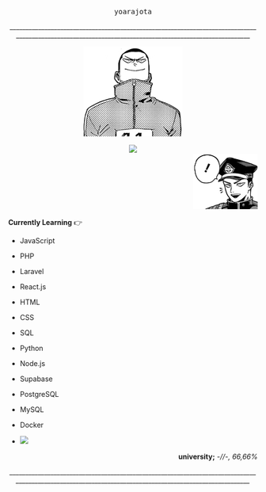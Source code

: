 <p align="center"><samp>yoarajota</samp></p>
<p align="center">________________________________________________________________________________________________________________________________________________________</p>
<p align="center"> <img src="yj_2.png" width="200px"> </p>

<div align="center">
 <a href="https://last.fm/user/yoarajota" target="_blank"><img src="https://www.svgrepo.com/show/65333/lastfm.svg" width="40px"></a>
</div>
                                                           
 <div align="right">
  <img src="yj_1.png" width="130px">
 </div>

**Currently Learning** 👉
- JavaScript
- PHP
- Laravel
- React.js
- HTML
- CSS
- SQL
- Python
- Node.js
- Supabase
- PostgreSQL
- MySQL
- Docker

- <img src="https://profile-counter.glitch.me/yoarajota/count.svg" />
  
<p align="right"><b>university;</b><i> -//-, 66,66% <i></p> 
<p align="center">________________________________________________________________________________________________________________________________________________________</p>
